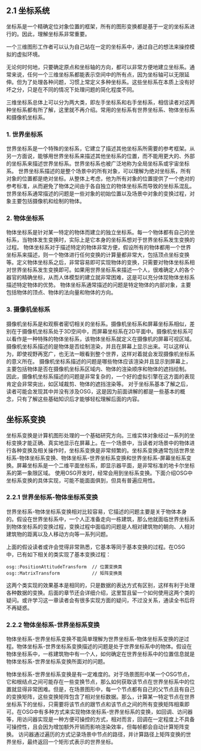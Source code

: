 ## 2.1 坐标系统
坐标系是一个精确定位对象位置的框架，所有的图形变换都是基于一定的坐标系进行的。因此，理解坐标系非常重要。

一个三维图形工作者可以认为自己站在一定的坐标系中，通过自己的想法来操控模拟的虚拟环境。

无论何时何地，只要确定原点和坐标轴的方向，都可以非常方便地建立坐标系。通常来说，任何一个三维坐标系都能表示空间中的所有点，因为坐标轴可以无限延伸。但为了处理各种问题，习惯上常定义多种坐标系。这些坐标系在本质上没有好坏之分，只是在不同的情况下处理问题的简化程度不同。

三维坐标系总体上可以分为两大类，即左手坐标系和右手坐标系，相信读者对这两种坐标系都有所了解，这里就不再介绍。常用的坐标系有世界坐标系、物体坐标系和摄像机坐标系。

### 1. 世界坐标系
世界坐标系是一个特殊的坐标系，它建立了描述其他坐标系所需要的参考框架。从另一方面说，能够用世界坐标系来描述其他坐标系的位置，而不能用更大的、外部的坐标系来描述世界坐标系。世界坐标系也被广泛地称为全局坐标系或宇宙坐标系。
世界坐标系描述的是整个场景中的所有对象，可以理解为绝对坐标系，所有对象的位置都是绝对坐标。从整体上考虑，他为所有对象的位置提供了一个绝对的参考标准，从而避免了物体之间由于各自独立的物体坐标系而导致的坐标系混乱。
世界坐标系通常描述的问题是一些对象的初始位置以及场景中对象的变换过程，对象主要包括摄像机和绘制的物体。
### 2. 物体坐标系
物体坐标系是针对某一特定的物体而建立的独立坐标系。每一个物体都有自己的坐标系，当物体发生变换时，实际上是它本身的坐标系想对于世界坐标系发生变换的过程。
物体坐标系对于描述特定的物体非常方便，假设所有的物体都用一个世界坐标系来描述，则一个物体进行任何变换的计算量都非常大，包括顶点坐标变换等。定义物体坐标系之后，非常容易即可实现物体的变换，只需要对物体坐标系相对世界坐标系发生变换即可。如果用世界坐标系来描述一个人，很难确定人的各个器官的精确坐标，从而人体模型的建立就非常困难，这是可以充分体现物体坐标系描述特定物体的优势。
物体坐标系通常描述的问题是特定物体的内部对象，主要包括物体的顶点、物体的法向量和物体的方向。
### 3. 摄像机坐标系
摄像机坐标系是和观察者密切相关的坐标系。摄像机坐标系和屏幕坐标系相似，差别在于摄像机坐标系处于3D空间中，而屏幕坐标系在2D平面中。摄像机坐标系可以看作是一种特殊的物体坐标系，该物体坐标系就定义在摄像机的屏幕可视区域。
摄像机坐标系描述的是物体是否绘制渲染，并且在屏幕上显示出来。可以这样认为，即使视野再宽广，也无法一眼看到整个世界，这样对着就会发现摄像机坐标系的意义所在。
摄像机坐标系描述的问题是哪些物体应该渲染并且显示到屏幕上，主要包括物体是否在摄像机坐标系区域内、物体的渲染顺序和物体的遮挡绘制。
因此，摄像机坐标系描述的问题是非常复杂的，一个好的虚拟引擎在这方面的表现肯定会非常突出，如区域裁剪、物体的遮挡渲染等。
对于坐标系基本了解之后，读者可能会发现其中并没有涉及OSG，这是因为前面讲解的都是一些基本的概念，只有了解这些基础知识后才能够轻松理解后面的内容。

## 坐标系变换
坐标系变换是计算机图形处理的一个基础研究方向。三维实体对象经过一系列的坐标变换才能正确、真实地显示在屏幕上。在一个场景中，当读者对场景中的物体进行各种变换及相关操作时，坐标系变换是非常频繁的。坐标系变换通常包括世界坐标系-物体坐标系变换、物体坐标系-世界坐标系变换和世界坐标系-屏幕坐标系变换。屏幕坐标系是一个二维平面坐标系，即显示器平面，是非常标准的地卡尔坐标系的第一象限区域。
使用OSG开发时，经常会用到坐标系变换。下面介绍OSG中坐标系变换的具体实现，可能不能面面俱到，但具有普遍应用性。

### 2.2.1 世界坐标系-物体坐标系变换
世界坐标系-物体坐标系变换相对比较容易，它描述的问题主要是关于物体本身的。假设在世界坐标系中，一个人正准备走向一栋建筑，那么他就面临世界坐标系到物体坐标系的变换过程，变换过程中面临的问题是人相对建筑物的朝向、人相对建筑物的距离以及人移动方向等一系列问题。

上面的假设读者或许会觉得非常熟悉，它基本等同于基本变换的过程。在OSG中，已有如下相关的类实现了基本变换过程：

	osg::PositionAttitudeTransform  // 位置变换类
	osg::MatrixTransform            // 矩阵变换类

这两个类实现的效果基本是相同的，只是数据的表达方式有区别，这样有利于处理各种数据的变换。后面的章节还会详细介绍，这里暂且留一个如何使用这两个类的疑问。或许学习这一章读者会有很多实现方面的疑问，不过没关系，通读全书后将不再疑惑。

### 2.2.2 物体坐标系-世界坐标系变换
物体坐标系-世界坐标系变换不能简单理解为世界坐标系-物体坐标系变换的逆过程。物体坐标系-世界坐标系变换描述的问题是处于世界坐标系中的物体。假设在物体坐标系中，一栋建筑物中有一个人，如何确定在世界坐标系中的位置信息就是物体坐标系-世界坐标系变换所面对的问题。

物体坐标系-世界坐标系变换是有一定难度的。对于场景图形中某一个OSG节点，它和根结点之间可能存在一些变换节点，那么如何获取该节点在世界坐标系中的位置就显得非常困难。但是，在场景图形中，每一个节点都有自己的父节点且有自己的变换矩阵，这些变换矩阵包含了相对坐标数据。那么，计算某一特定节点在世界坐标系下的坐标，只需要将该节点的跟节点和该节点之间的所有变换矩阵相乘即可。在OSG中有多种方式来实现物体坐标系-世界坐标系的变换，如回调、访问器等，用访问器实现是一种方便可操控的方式，相对而言，回调在一定程度上不具备可操控性，且会因为增加额外开销而影响渲染效率，但每帧都会自动计算矩阵变换。
访问器通过遍历的方式记录场景中节点的路径，并计算路径上矩阵变换的世界坐标，最终返回一个矩形式表示的世界坐标。
